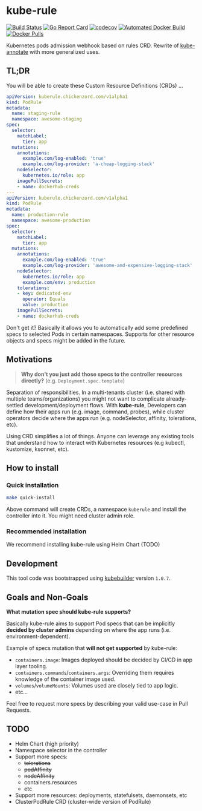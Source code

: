 # kube-rule

[![Build Status](https://travis-ci.org/chickenzord/kube-rule.svg?branch=master)](https://travis-ci.org/chickenzord/kube-rule)
[![Go Report Card](https://goreportcard.com/badge/github.com/chickenzord/kube-rule)](https://goreportcard.com/report/github.com/chickenzord/kube-rule)
[![codecov](https://codecov.io/gh/chickenzord/kube-rule/branch/master/graph/badge.svg)](https://codecov.io/gh/chickenzord/kube-rule)
[![Automated Docker Build](https://img.shields.io/docker/automated/chickenzord/kube-rule.svg)](https://hub.docker.com/r/chickenzord/kube-rule/)
[![Docker Pulls](https://img.shields.io/docker/pulls/chickenzord/kube-rule.svg)](https://hub.docker.com/r/chickenzord/kube-rule/)

Kubernetes pods admission webhook based on rules CRD. Rewrite of [kube-annotate](https://github.com/chickenzord/kube-annotate) with more generalized uses.


## TL;DR

You will be able to create these Custom Resource Definitions (CRDs) ...

```yaml
apiVersion: kuberule.chickenzord.com/v1alpha1
kind: PodRule
metadata:
  name: staging-rule
  namespace: awesome-staging
spec:
  selector:
    matchLabel:
      tier: app
  mutations:
    annotations:
      example.com/log-enabled: 'true'
      example.com/log-provider: 'a-cheap-logging-stack'
    nodeSelector:
      kubernetes.io/role: app
    imagePullSecrets:
    - name: dockerhub-creds
---
apiVersion: kuberule.chickenzord.com/v1alpha1
kind: PodRule
metadata:
  name: production-rule
  namespace: awesome-production
spec:
  selector:
    matchLabel:
      tier: app
  mutations:
    annotations:
      example.com/log-enabled: 'true'
      example.com/log-provider: 'awesome-and-expensive-logging-stack'
    nodeSelector:
      kubernetes.io/role: app
      example.com/env: production
    tolerations:
    - key: dedicated-env
      operator: Equals
      value: production
    imagePullSecrets:
    - name: dockerhub-creds
```

Don't get it? Basically it allows you to automatically add some predefined specs to selected Pods in certain namespaces. Supports for other resource objects and specs might be added in the future.

## Motivations

> **Why don't you just add those specs to the controller resources directly?** (e.g. `Deployment.spec.template`)

Separation of responsibilities. In a multi-tenants cluster (i.e. shared with multiple teams/organizations) you might not want to complicate already-settled development/deployment flows. With **kube-rule**, Developers can define how their apps run (e.g. image, command, probes), while cluster operators decide where the apps run (e.g. nodeSelector, affinity, tolerations, etc).

Using CRD simplifies a lot of things. Anyone can leverage any existing tools that understand  how to interact with Kubernetes resources (e.g kubectl, kustomize, ksonnet, etc).

## How to install

### Quick installation

```sh
make quick-install
```

Above command will create CRDs, a namespace `kuberule` and install the controller into it. You might need cluster admin role.

### Recommended installation

We recommend installing kube-rule using Helm Chart (TODO)

## Development

This tool code was bootstrapped using [kubebuilder](http://kubebuilder.netlify.com/) version `1.0.7`.

## Goals and Non-Goals

**What mutation spec should kube-rule supports?**

Basically kube-rule aims to support Pod specs that can be implicitly **decided by cluster admins** depending on where the app runs (i.e. environment-dependent).

Example of specs mutation that **will not get supported** by kube-rule:

- `containers.image`: Images deployed should be decided by CI/CD in app layer tooling.
- `containers.commands`/`containers.args`: Overriding them requires knowledge of the container image used.
- `volumes`/`volumeMounts`: Volumes used are closely tied to app logic.
- etc...

Feel free to request more specs by describing your valid use-case in Pull Requests.

## TODO

- Helm Chart (high priority)
- Namespace selector in the controller
- Support more specs: 
  - ~~tolerations~~
  - ~~podAffinity~~
  - ~~nodeAffinity~~
  - containers.resources
  - etc
- Support more resources: deployments, statefulsets, daemonsets, etc
- ClusterPodRule CRD (cluster-wide version of PodRule)
